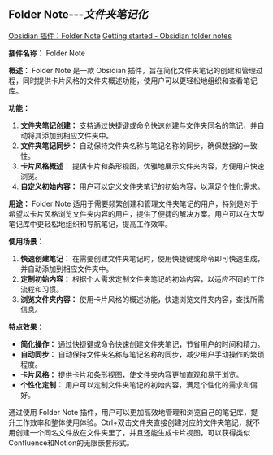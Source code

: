 ## Folder Note---*文件夹笔记化*
[Obsidian 插件：Folder Note](https://pkmer.cn/Pkmer-Docs/10-obsidian/obsidian%E7%A4%BE%E5%8C%BA%E6%8F%92%E4%BB%B6/folder-note-plugin/)
[Getting started - Obsidian folder notes](https://lostpaul.github.io/obsidian-folder-notes/Getting%20started/)

**插件名称：** Folder Note

**概述：** Folder Note 是一款 Obsidian 插件，旨在简化文件夹笔记的创建和管理过程，同时提供卡片风格的文件夹概述功能，使用户可以更轻松地组织和查看笔记库。

**功能：**
1. **文件夹笔记创建：** 支持通过快捷键或命令快速创建与文件夹同名的笔记，并自动将其添加到相应文件夹中。
2. **文件夹笔记同步：** 自动保持文件夹名称与笔记名称的同步，确保数据的一致性。
3. **卡片风格概述：** 提供卡片和条形视图，优雅地展示文件夹内容，方便用户快速浏览。
4. **自定义初始内容：** 用户可以定义文件夹笔记的初始内容，以满足个性化需求。

**用途：** Folder Note 适用于需要频繁创建和管理文件夹笔记的用户，特别是对于希望以卡片风格浏览文件夹内容的用户，提供了便捷的解决方案。用户可以在大型笔记库中更轻松地组织和导航笔记，提高工作效率。

**使用场景：**
1. **快速创建笔记：** 在需要创建文件夹笔记时，使用快捷键或命令即可快速生成，并自动添加到相应文件夹中。
2. **定制初始内容：** 根据个人需求定制文件夹笔记的初始内容，以适应不同的工作流程和习惯。
3. **浏览文件夹内容：** 使用卡片风格的概述功能，快速浏览文件夹内容，查找所需信息。

**特点效果：**
- **简化操作：** 通过快捷键或命令快速创建文件夹笔记，节省用户的时间和精力。
- **自动同步：** 自动保持文件夹名称与笔记名称的同步，减少用户手动操作的繁琐程度。
- **卡片风格：** 提供卡片和条形视图，使文件夹内容更加直观和易于浏览。
- **个性化定制：** 用户可以定制文件夹笔记的初始内容，满足个性化的需求和偏好。

通过使用 Folder Note 插件，用户可以更加高效地管理和浏览自己的笔记库，提升工作效率和整体使用体验。Ctrl+双击文件夹直接创建对应的文件夹笔记，就不用创建一个同名文件放在文件夹里了，并且还能生成卡片视图，可以获得类似Confluence和Notion的无限嵌套形式。